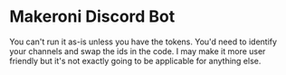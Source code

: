 # Makeroni Discord Bot

You can't run it as-is unless you have the tokens. You'd need to identify your channels and swap the ids in the code. I may make it more user friendly but it's not exactly going to be applicable for anything else.